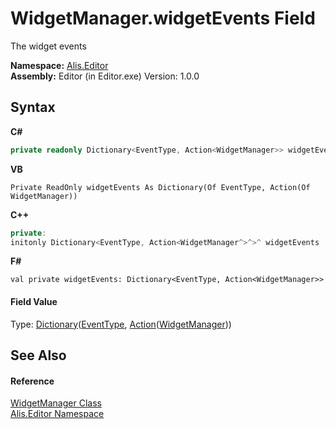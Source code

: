 # WidgetManager.widgetEvents Field
 

The widget events

**Namespace:**&nbsp;<a href="b150ade4-39de-a232-5f06-d3cdc1b2c538">Alis.Editor</a><br />**Assembly:**&nbsp;Editor (in Editor.exe) Version: 1.0.0

## Syntax

**C#**<br />
``` C#
private readonly Dictionary<EventType, Action<WidgetManager>> widgetEvents
```

**VB**<br />
``` VB
Private ReadOnly widgetEvents As Dictionary(Of EventType, Action(Of WidgetManager))
```

**C++**<br />
``` C++
private:
initonly Dictionary<EventType, Action<WidgetManager^>^>^ widgetEvents
```

**F#**<br />
``` F#
val private widgetEvents: Dictionary<EventType, Action<WidgetManager>>
```


#### Field Value
Type: <a href="https://docs.microsoft.com/dotnet/api/system.collections.generic.dictionary-2" target="_blank">Dictionary</a>(<a href="2712d9b3-4872-a090-aef4-f80c3097c434">EventType</a>, <a href="https://docs.microsoft.com/dotnet/api/system.action-1" target="_blank">Action</a>(<a href="8075d768-9a6b-69b6-1098-5f01db3df7b5">WidgetManager</a>))

## See Also


#### Reference
<a href="8075d768-9a6b-69b6-1098-5f01db3df7b5">WidgetManager Class</a><br /><a href="b150ade4-39de-a232-5f06-d3cdc1b2c538">Alis.Editor Namespace</a><br />